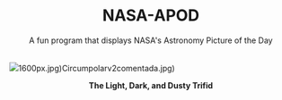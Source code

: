 <div align="center">
  <h1>
    NASA-APOD
  </h1>
</div>
  
<div align="center">
  A fun program that displays NASA's Astronomy Picture of the Day
</div>

<br>

![](https://apod.nasa.gov/apod/image/2408/M20OriginalLRGBHaO3S2_1500x1100.jpg)1600px.jpg)Circumpolarv2comentada.jpg)

<p align = "center">
  <b>The Light, Dark, and Dusty Trifid</b>
</p>
